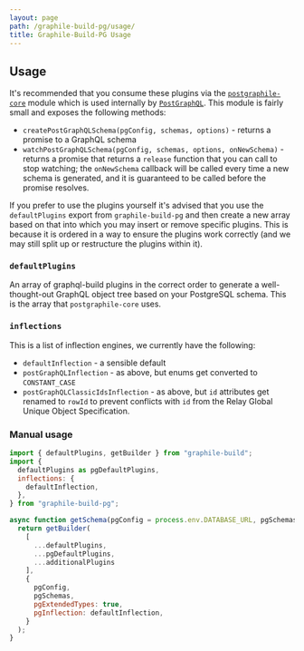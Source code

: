 ```yaml
---
layout: page
path: /graphile-build-pg/usage/
title: Graphile-Build-PG Usage
---
```


## Usage

It's recommended that you consume these plugins via the
[`postgraphile-core`](https://github.com/graphile/graphile-build/tree/master/packages/postgraphile-core)
module which is used internally by
[`PostGraphQL`](https://github.com/postgraphql/postgraphql). This module is
fairly small and exposes the following methods:

- `createPostGraphQLSchema(pgConfig, schemas, options)` - returns a promise to a GraphQL schema
- `watchPostGraphQLSchema(pgConfig, schemas, options, onNewSchema)` - returns a
  promise that returns a `release` function that you can call to stop watching;
  the `onNewSchema` callback will be called every time a new schema is
  generated, and it is guaranteed to be called before the promise resolves.

If you prefer to use the plugins yourself it's advised that you use the
`defaultPlugins` export from `graphile-build-pg` and then create a new array
based on that into which you may insert or remove specific plugins. This is
because it is ordered in a way to ensure the plugins work correctly (and we may
still split up or restructure the plugins within it).

### `defaultPlugins`

An array of graphql-build plugins in the correct order to generate a
well-thought-out GraphQL object tree based on your PostgreSQL schema. This is
the array that `postgraphile-core` uses.

### `inflections`

This is a list of inflection engines, we currently have the following:

- `defaultInflection` - a sensible default
- `postGraphQLInflection` - as above, but enums get converted to `CONSTANT_CASE`
- `postGraphQLClassicIdsInflection` - as above, but `id` attributes get renamed to `rowId` to prevent conflicts with `id` from the Relay Global Unique Object Specification.

### Manual usage

```js
import { defaultPlugins, getBuilder } from "graphile-build";
import {
  defaultPlugins as pgDefaultPlugins,
  inflections: {
    defaultInflection,
  },
} from "graphile-build-pg";

async function getSchema(pgConfig = process.env.DATABASE_URL, pgSchemas = ['public'], additionalPlugins = []) {
  return getBuilder(
    [
      ...defaultPlugins,
      ...pgDefaultPlugins,
      ...additionalPlugins
    ],
    {
      pgConfig,
      pgSchemas,
      pgExtendedTypes: true,
      pgInflection: defaultInflection,
    }
  );
}
```
